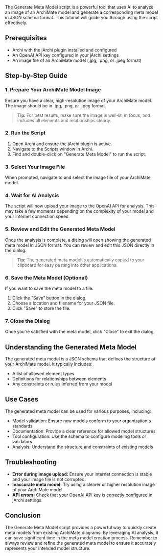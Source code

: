 The Generate Meta Model script is a powerful tool that uses AI to analyze an image of an ArchiMate model and generate a corresponding meta model in JSON schema format. This tutorial will guide you through using the script effectively.

## Prerequisites

- Archi with the jArchi plugin installed and configured
- An OpenAI API key configured in your jArchi settings
- An image file of an ArchiMate model (.jpg, .png, or .jpeg format)

## Step-by-Step Guide

### 1. Prepare Your ArchiMate Model Image

Ensure you have a clear, high-resolution image of your ArchiMate model. The image should be in .jpg, .png, or .jpeg format.

> **Tip:** For best results, make sure the image is well-lit, in focus, and includes all elements and relationships clearly.

### 2. Run the Script

1. Open Archi and ensure the jArchi plugin is active.
2. Navigate to the Scripts window in Archi.
3. Find and double-click on "Generate Meta Model" to run the script.

### 3. Select Your Image File

When prompted, navigate to and select the image file of your ArchiMate model.

### 4. Wait for AI Analysis

The script will now upload your image to the OpenAI API for analysis. This may take a few moments depending on the complexity of your model and your internet connection speed.

### 5. Review and Edit the Generated Meta Model

Once the analysis is complete, a dialog will open showing the generated meta model in JSON format. You can review and edit this JSON directly in the dialog.

> **Tip:** The generated meta model is automatically copied to your clipboard for easy pasting into other applications.

### 6. Save the Meta Model (Optional)

If you want to save the meta model to a file:

1. Click the "Save" button in the dialog.
2. Choose a location and filename for your JSON file.
3. Click "Save" to store the file.

### 7. Close the Dialog

Once you're satisfied with the meta model, click "Close" to exit the dialog.

## Understanding the Generated Meta Model

The generated meta model is a JSON schema that defines the structure of your ArchiMate model. It typically includes:

- A list of allowed element types
- Definitions for relationships between elements
- Any constraints or rules inferred from your model

## Use Cases

The generated meta model can be used for various purposes, including:

- Model validation: Ensure new models conform to your organization's standards
- Documentation: Provide a clear reference for allowed model structures
- Tool configuration: Use the schema to configure modeling tools or validators
- Analysis: Understand the structure and constraints of existing models

## Troubleshooting

- **Error during image upload:** Ensure your internet connection is stable and your image file is not corrupted.
- **Inaccurate meta model:** Try using a clearer or higher resolution image of your ArchiMate model.
- **API errors:** Check that your OpenAI API key is correctly configured in jArchi settings.

## Conclusion

The Generate Meta Model script provides a powerful way to quickly create meta models from existing ArchiMate diagrams. By leveraging AI analysis, it can save significant time in the meta model creation process. Remember to always review and refine the generated meta model to ensure it accurately represents your intended model structure.